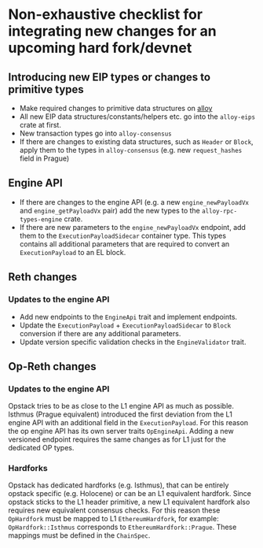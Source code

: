 # Non-exhaustive checklist for integrating new changes for an upcoming hard fork/devnet

## Introducing new EIP types or changes to primitive types

- Make required changes to primitive data structures on [alloy](https://github.com/alloy-rs/alloy)
- All new EIP data structures/constants/helpers etc. go into the `alloy-eips` crate at first.
- New transaction types go into `alloy-consensus`
- If there are changes to existing data structures, such as `Header` or `Block`, apply them to the types in
  `alloy-consensus` (e.g. new `request_hashes` field in Prague)

## Engine API

- If there are changes to the engine API (e.g. a new `engine_newPayloadVx` and `engine_getPayloadVx` pair) add the new
  types to the `alloy-rpc-types-engine` crate.
- If there are new parameters to the `engine_newPayloadVx` endpoint, add them to the `ExecutionPayloadSidecar` container
  type. This types contains all additional parameters that are required to convert an `ExecutionPayload` to an EL block.

## Reth changes

### Updates to the engine API

- Add new endpoints to the `EngineApi` trait and implement endpoints.
- Update the `ExecutionPayload` + `ExecutionPayloadSidecar` to `Block` conversion if there are any additional
  parameters.
- Update version specific validation checks in the `EngineValidator` trait.

## Op-Reth changes

### Updates to the engine API

Opstack tries to be as close to the L1 engine API as much as possible. Isthmus (Prague equivalent) introduced the first
deviation from the L1 engine API with an additional field in the `ExecutionPayload`. For this reason the op engine API
has its own server traits `OpEngineApi`.
Adding a new versioned endpoint requires the same changes as for L1 just for the dedicated OP types.

### Hardforks

Opstack has dedicated hardforks (e.g. Isthmus), that can be entirely opstack specific (e.g. Holocene) or can be an L1
equivalent hardfork. Since opstack sticks to the L1 header primitive, a new L1 equivalent hardfork also requires new
equivalent consensus checks. For this reason these `OpHardfork` must be mapped to L1 `EthereumHardfork`, for example:
`OpHardfork::Isthmus` corresponds to `EthereumHardfork::Prague`. These mappings must be defined in the `ChainSpec`.
